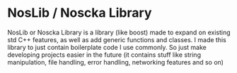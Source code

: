 # NosLib / Noscka Library
NosLib or Noscka Library is a library (like boost) made to expand on existing std C++ features, as well as add generic functions and classes. I made this library to just contain boilerplate code I use commonly. So just make developing projects easier in the future (it contains stuff like string manipulation, file handling, error handling, networking features and so on)

